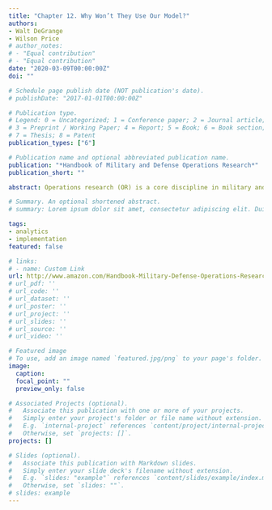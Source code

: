 ```yaml
---
title: "Chapter 12. Why Won’t They Use Our Model?"
authors:
- Walt DeGrange
- Wilson Price
# author_notes:
# - "Equal contribution"
# - "Equal contribution"
date: "2020-03-09T00:00:00Z"
doi: ""

# Schedule page publish date (NOT publication's date).
# publishDate: "2017-01-01T00:00:00Z"

# Publication type.
# Legend: 0 = Uncategorized; 1 = Conference paper; 2 = Journal article;
# 3 = Preprint / Working Paper; 4 = Report; 5 = Book; 6 = Book section;
# 7 = Thesis; 8 = Patent
publication_types: ["6"]

# Publication name and optional abbreviated publication name.
publication: "*Handbook of Military and Defense Operations Research*"
publication_short: ""

abstract: Operations research (OR) is a core discipline in military and defense management. Coming to the forefront initially during World War II, OR provided critical contributions to logistics, supply chains, and strategic simulation, while enabling superior decision making for Allied forces. OR has grown to include analytics and many applications, including artificial intelligence, cybersecurity, and big data, and is the cornerstone of management science in manufacturing, marketing, telecommunications, and many other fields.  The Handbook of Military and Defense Operations Research presents the voices leading OR and analytics to new heights in security through research, practical applications, case studies, and lessons learned in the field.  Features    Applies the experiences of educators and practitioners working in the field    Employs the latest technology developments into case studies and applications    Identifies best practices unique to the military, security, and national defense problem space    Highlights similarities and dichotomies between analyses and trends that are unique to military, security, and defense problems

# Summary. An optional shortened abstract.
# summary: Lorem ipsum dolor sit amet, consectetur adipiscing elit. Duis posuere tellus ac convallis placerat. Proin tincidunt magna sed ex sollicitudin condimentum.

tags:
- analytics 
- implementation
featured: false

# links:
# - name: Custom Link
url: http://www.amazon.com/Handbook-Military-Defense-Operations-Research/dp/1138607339
# url_pdf: ''
# url_code: ''
# url_dataset: ''
# url_poster: ''
# url_project: ''
# url_slides: ''
# url_source: ''
# url_video: ''

# Featured image
# To use, add an image named `featured.jpg/png` to your page's folder. 
image:
  caption: 
  focal_point: ""
  preview_only: false

# Associated Projects (optional).
#   Associate this publication with one or more of your projects.
#   Simply enter your project's folder or file name without extension.
#   E.g. `internal-project` references `content/project/internal-project/index.md`.
#   Otherwise, set `projects: []`.
projects: []

# Slides (optional).
#   Associate this publication with Markdown slides.
#   Simply enter your slide deck's filename without extension.
#   E.g. `slides: "example"` references `content/slides/example/index.md`.
#   Otherwise, set `slides: ""`.
# slides: example
---
```

